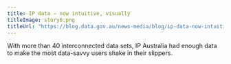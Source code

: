 ```yaml
---
title: IP data – now intuitive, visually
titleImage: story6.png
titleUrl: "https://blog.data.gov.au/news-media/blog/ip-data-now-intuitive-visually"
---
```

<p>With more than 40 interconnected data sets, IP Australia had enough data to make the most data-savvy users shake in their slippers.</p>